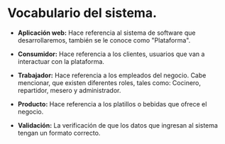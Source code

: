 # Vocabulario del sistema.

- **Aplicación web:** Hace referencia al sistema de software que desarrollaremos, también se le conoce como "Plataforma".

- **Consumidor:** Hace referencia a los clientes, usuarios que van a interactuar con la plataforma.

- **Trabajador:** Hace referencia a los empleados del negocio. Cabe mencionar, que existen diferentes roles, tales como: Cocinero, repartidor, mesero y     administrador. 

- **Producto:** Hace referencia a los platillos o bebidas que ofrece el negocio.

- **Validación:** La verificación de que los datos que ingresan al sistema tengan un formato correcto.

